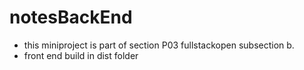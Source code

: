 ﻿# notesBackEnd
- this miniproject is part of section P03 fullstackopen subsection b.
- front end build in dist folder
